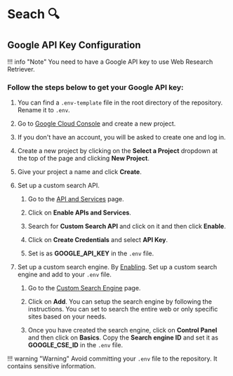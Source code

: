 # __Seach :mag:__

## Google API Key Configuration

!!! info "Note"
    You need to have a Google API key to use Web Research Retriever. 

### Follow the steps below to get your Google API key:
1. You can find a `.env-template` file in the root directory of the repository. Rename it to `.env`.


2. Go to [Google Cloud Console](https://console.cloud.google.com/) and create a new project.

3. If you don't have an account, you will be asked to create one and log in.

4. Create a new project by clicking on the __Select a Project__ dropdown at the top of the page and clicking __New Project__.

5. Give your project a name and click __Create__.

6. Set up a custom search API.

    1. Go to the [API and Services](https://console.cloud.google.com/apis/dashboard) page.

    2. Click on __Enable APIs and Services__.

    3. Search for __Custom Search API__ and click on it and then click __Enable__.

    4. Click on __Create Credentials__ and select __API Key__.

    5. Set is as __GOOGLE_API_KEY__ in the `.env` file. 


7. Set up a custom search engine. By [Enabling](https://console.developers.google.com/apis/api/customsearch.googleapis.com).
Set up a custom search engine and add to your `.env` file.

    1. Go to the [Custom Search Engine](https://cse.google.com/cse/all) page.

    2. Click on __Add__. You can setup the search engine by following the instructions. You can set to search the entire web or only specific sites based on your needs.

    3. Once you have created the search engine, click on __Control Panel__ and then click on __Basics__. Copy the __Search engine ID__ and set it as __GOOGLE_CSE_ID__ in the `.env` file.


!!! warning "Warning"
    Avoid committing your `.env` file to the repository. It contains sensitive information. 